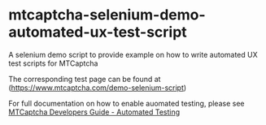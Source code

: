# mtcaptcha-selenium-demo-automated-ux-test-script
A selenium demo script to provide example on how to write automated UX test scripts for MTCaptcha

The corresponding test page can be found at (https://www.mtcaptcha.com/demo-selenium-script)

For full documentation on how to enable auomated testing, please see [MTCaptcha Developers Guide - Automated Testing](https://www.mtcaptcha.com/dev-guide-automated-testing)

